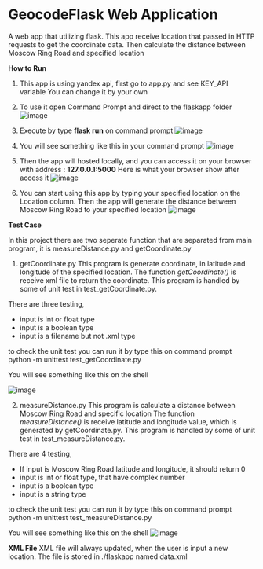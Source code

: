 # GeocodeFlask Web Application
A web app that utilizing flask. This app receive location that passed in HTTP requests to get the coordinate data. Then calculate the distance between Moscow Ring Road  and specified location

**How to Run**
1. This app is using yandex api, first go to app.py and see KEY_API variable
You can change it by your own

2. To use it open Command Prompt and direct to the flaskapp folder
![image](https://user-images.githubusercontent.com/36868806/123754529-326c4980-d8e5-11eb-978b-633cb4514266.png)


3. Execute by type **flask run** on command prompt
![image](https://user-images.githubusercontent.com/36868806/123751979-8b86ae00-d8e2-11eb-8c5a-86ec3902d0ed.png)


4. You will see something like this in your command prompt
![image](https://user-images.githubusercontent.com/36868806/123755175-db1aa900-d8e5-11eb-955e-e90abdf1c80e.png)

5. Then the app will hosted locally, and you can access it on your browser with address : **127.0.0.1:5000**
Here is what your browser show after access it
![image](https://user-images.githubusercontent.com/36868806/123752412-f506bc80-d8e2-11eb-9658-a0549650d5ce.png)


6. You can start using this app by typing your specified location on the Location column. 
Then the app will generate the distance between Moscow Ring Road to your specified location
![image](https://user-images.githubusercontent.com/36868806/123752624-2c756900-d8e3-11eb-9a34-7d40c5e5e36b.png)


**Test Case**

In this project there are two seperate function that are separated from main program, it is measureDistance.py and getCoordinate.py

1. getCoordinate.py
This program is generate coordinate, in latitude and longitude of the specified location. 
The function _getCoordinate()_ is receive xml file to return the coordinate. 
This program is handled by some of unit test in test_getCoordinate.py.

There are three testing, 
- input is int or float type
- input is a boolean type
- input is a filename but not .xml type

to check the unit test you can run it by type this on command prompt
python -m unittest test_getCoordinate.py

You will see something like this on the shell

![image](https://user-images.githubusercontent.com/36868806/123753611-3ea3d700-d8e4-11eb-99b0-368b013d3f14.png)


2. measureDistance.py
This program is calculate a distance between Moscow Ring Road and specific location 
The function _measureDistance()_ is receive latitude and longitude value, which is generated by getCoordinate.py. 
This program is handled by some of unit test in test_measureDistance.py.

There are 4 testing, 
- If input is Moscow Ring Road latitude and longitude, it should return 0
- input is int or float type, that have complex number
- input is a boolean type
- input is a string type

to check the unit test you can run it by type this on command prompt
python -m unittest test_measureDistance.py

You will see something like this on the shell
![image](https://user-images.githubusercontent.com/36868806/123754409-0d77d680-d8e5-11eb-9f91-248a333368aa.png)

**XML File**
XML file will always updated, when the user is input a new location. The file is stored in ./flaskapp named data.xml
